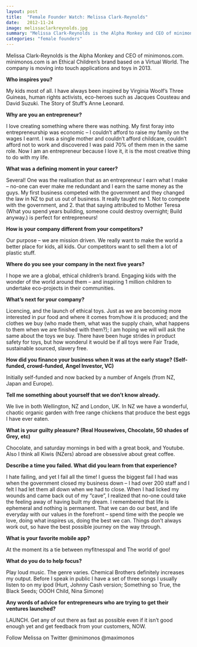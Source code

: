 ```yaml
---
layout: post
title:  "Female Founder Watch: Melissa Clark-Reynolds"
date:   2012-11-24
image: melissaclarkreynolds.jpg
summary: "Melissa Clark-Reynolds is the Alpha Monkey and CEO of minimonos.com. minimonos.com is an Ethical Children’s brand based on a Virtual World. The company is moving into touch applications and toys in 2013."
categories: "female founders"
---
```


Melissa Clark-Reynolds is the Alpha Monkey and CEO of minimonos.com. minimonos.com is an Ethical Children’s brand based on a Virtual World. The company is moving into touch applications and toys in 2013.

__Who inspires you?__

My kids most of all. I have always been inspired by Virginia Woolf’s Three Guineas, human rights activists, eco-heroes such as Jacques Cousteau and David Suzuki. The Story of Stuff’s Anne Leonard.

__Why are you an entrepreneur?__

I love creating something where there was nothing. My first foray into entrepreneurship was economic – I couldn’t afford to raise my family on the wages I earnt. I was a single mother and couldn’t afford childcare, couldn’t afford not to work and discovered I was paid 70% of them men in the same role. Now I am an entrepreneur because I love it, it is the most creative thing to do with my life.

__What was a defining moment in your career?__

Several! One was the realisation that as an entrepreneur I earn what I make – no-one can ever make me redundant and I earn the same money as the guys. My first business competed with the government and they changed the law in NZ to put us out of business. It really taught me 1. Not to compete with the government, and 2. that that saying attributed to Mother Teresa (What you spend years building, someone could destroy overnight; Build anyway.) is perfect for entrepreneurs!

__How is your company different from your competitors?__

Our purpose – we are mission driven. We really want to make the world a better place for kids, all kids. Our competitors want to sell them a lot of plastic stuff.

__Where do you see your company in the next five years?__

I hope we are a global, ethical children’s brand. Engaging kids with the wonder of the world around them – and inspiring 1 million children to undertake eco-projects in their communities.

__What’s next for your company?__

Licencing, and the launch of ethical toys. Just as we are becoming more interested in pur food and where it comes from/how it is produced; and the clothes we buy (who made them, what was the supply chain, what happens to them when we are finished with them?); I am hoping we will will ask the same about the toys we buy. There have been huge strides in product safety for toys, but how wonderul it would be if all toys were Fair Trade, sustainable sourced, slavery free.

__How did you finance your business when it was at the early stage? (Self-funded, crowd-funded, Angel Investor, VC)__

Initially self-funded and now backed by a number of Angels (from NZ, Japan and Europe).

__Tell me something about yourself that we don’t know already.__

We live in both Wellington, NZ and London, UK. In NZ we have a wonderful, chaotic organic garden with free range chickens that produce the best eggs I have ever eaten.

__What is your guilty pleasure? (Real Housewives, Chocolate, 50 shades of Grey, etc)__

Chocolate, and saturday mornings in bed with a great book, and Youtube. Also I think all Kiwis (NZers) abroad are obsessive about great coffee.

__Describe a time you failed. What did you learn from that experience?__

I hate failing, and yet I fail all the time! I guess the biggest fail I had was when the government closed my business down – I had over 200 staff and I felt I had let them all down when we had to close. When I had licked my wounds and came back out of my “cave”, I realized that no-one could take the feeling away of having built my dream. I remembered that life is ephemeral and nothing is permanent. That we can do our best, and life everyday with our values in the forefront – spend time with the people we love, doing what inspires us, doing the best we can. Things don’t always work out, so have the best possible journey on the way through.

__What is your favorite mobile app?__

At the moment its a tie between myfitnesspal and The world of goo!

__What do you do to help focus?__

Play loud music. The genre varies. Chemical Brothers definitely increases my output. Before I speak in public I have a set of three songs I usually listen to on my ipod (Hurt, Johnny Cash version; Something so True, the Black Seeds; OOOH Child, Nina Simone)

__Any words of advice for entrepreneurs who are trying to get their ventures launched?__

LAUNCH. Get any of out there as fast as possible even if it isn’t good enough yet and get feedback from your customers, NOW.

Follow Melissa on Twitter @minimonos @maximonos

